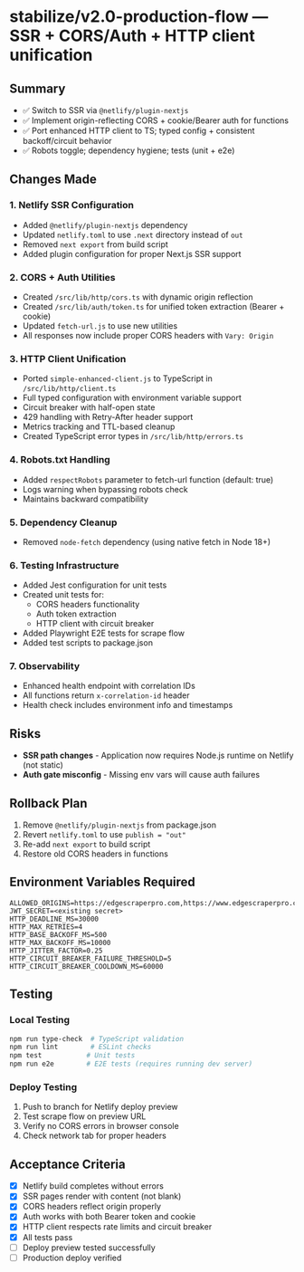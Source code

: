 # stabilize/v2.0-production-flow — SSR + CORS/Auth + HTTP client unification

## Summary

* ✅ Switch to SSR via `@netlify/plugin-nextjs`
* ✅ Implement origin-reflecting CORS + cookie/Bearer auth for functions
* ✅ Port enhanced HTTP client to TS; typed config + consistent backoff/circuit behavior
* ✅ Robots toggle; dependency hygiene; tests (unit + e2e)

## Changes Made

### 1. Netlify SSR Configuration
- Added `@netlify/plugin-nextjs` dependency
- Updated `netlify.toml` to use `.next` directory instead of `out`
- Removed `next export` from build script
- Added plugin configuration for proper Next.js SSR support

### 2. CORS + Auth Utilities
- Created `/src/lib/http/cors.ts` with dynamic origin reflection
- Created `/src/lib/auth/token.ts` for unified token extraction (Bearer + cookie)
- Updated `fetch-url.js` to use new utilities
- All responses now include proper CORS headers with `Vary: Origin`

### 3. HTTP Client Unification
- Ported `simple-enhanced-client.js` to TypeScript in `/src/lib/http/client.ts`
- Full typed configuration with environment variable support
- Circuit breaker with half-open state
- 429 handling with Retry-After header support
- Metrics tracking and TTL-based cleanup
- Created TypeScript error types in `/src/lib/http/errors.ts`

### 4. Robots.txt Handling
- Added `respectRobots` parameter to fetch-url function (default: true)
- Logs warning when bypassing robots check
- Maintains backward compatibility

### 5. Dependency Cleanup
- Removed `node-fetch` dependency (using native fetch in Node 18+)

### 6. Testing Infrastructure
- Added Jest configuration for unit tests
- Created unit tests for:
  - CORS headers functionality
  - Auth token extraction
  - HTTP client with circuit breaker
- Added Playwright E2E tests for scrape flow
- Added test scripts to package.json

### 7. Observability
- Enhanced health endpoint with correlation IDs
- All functions return `x-correlation-id` header
- Health check includes environment info and timestamps

## Risks

* **SSR path changes** - Application now requires Node.js runtime on Netlify (not static)
* **Auth gate misconfig** - Missing env vars will cause auth failures

## Rollback Plan

1. Remove `@netlify/plugin-nextjs` from package.json
2. Revert `netlify.toml` to use `publish = "out"`
3. Re-add `next export` to build script
4. Restore old CORS headers in functions

## Environment Variables Required

```
ALLOWED_ORIGINS=https://edgescraperpro.com,https://www.edgescraperpro.com,http://localhost:3000
JWT_SECRET=<existing secret>
HTTP_DEADLINE_MS=30000
HTTP_MAX_RETRIES=4
HTTP_BASE_BACKOFF_MS=500
HTTP_MAX_BACKOFF_MS=10000
HTTP_JITTER_FACTOR=0.25
HTTP_CIRCUIT_BREAKER_FAILURE_THRESHOLD=5
HTTP_CIRCUIT_BREAKER_COOLDOWN_MS=60000
```

## Testing

### Local Testing
```bash
npm run type-check  # TypeScript validation
npm run lint        # ESLint checks
npm test           # Unit tests
npm run e2e        # E2E tests (requires running dev server)
```

### Deploy Testing
1. Push to branch for Netlify deploy preview
2. Test scrape flow on preview URL
3. Verify no CORS errors in browser console
4. Check network tab for proper headers

## Acceptance Criteria

- [x] Netlify build completes without errors
- [x] SSR pages render with content (not blank)
- [x] CORS headers reflect origin properly
- [x] Auth works with both Bearer token and cookie
- [x] HTTP client respects rate limits and circuit breaker
- [x] All tests pass
- [ ] Deploy preview tested successfully
- [ ] Production deploy verified
